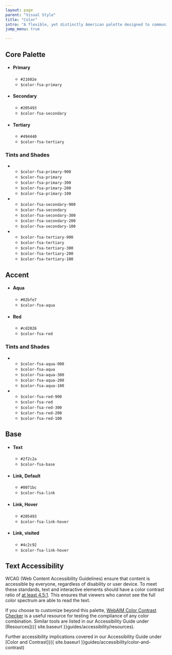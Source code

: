 ```yaml
---
layout: page
parent: "Visual Style"
title: "Color"
intro: "A flexible, yet distinctly American palette designed to communicate warmth and trustworthiness while meeting the highest standards of 508 color contrast requirements."
jump_menu: true

---
```



## Core Palette

<ul class="docs__attr-list">
  <li class="docs__attr-list__item">
    <h4 class="docs__sub_style">Primary</h4>
    <div class="docs__attr-list__swatch color-fsa-primary"></div>
    <ul class="docs__attr-list__attr">
      <li class="docs__attr-list__attr-item"><code>#21602e</code></li>
      <li class="docs__attr-list__attr-item"><code>$color-fsa-primary</code></li>
    </ul>
  </li>
  <li class="docs__attr-list__item">
    <h4 class="docs__sub_style">Secondary</h4>
    <div class="docs__attr-list__swatch color-fsa-secondary"></div>
    <ul class="docs__attr-list__attr">
      <li class="docs__attr-list__attr-item"><code>#205493</code></li>
      <li class="docs__attr-list__attr-item"><code>$color-fsa-secondary</code></li>
    </ul>
  </li>
  <li class="docs__attr-list__item">
    <h4 class="docs__sub_style">Tertiary</h4>
    <div class="docs__attr-list__swatch color-fsa-tertiary"></div>
    <ul class="docs__attr-list__attr">
      <li class="docs__attr-list__attr-item"><code>#494440</code></li>
      <li class="docs__attr-list__attr-item"><code>$color-fsa-tertiary</code></li>
    </ul>
  </li>
</ul>


### Tints and Shades

<ul class="docs__attr-list">
  <li class="docs__attr-list__item">
    <ul class="docs__swatch-list docs__swatch-list--primary">
      <li class="docs__swatch-list__item color-fsa-primary-dark"><code>$color-fsa-primary-900</code></li>
      <li class="docs__swatch-list__item docs__swatch-list__item--main color-fsa-primary"><code>$color-fsa-primary</code></li>
      <li class="docs__swatch-list__item color-fsa-primary-light"><code>$color-fsa-primary-300</code></li>
      <li class="docs__swatch-list__item color-fsa-primary-lighter"><code>$color-fsa-primary-200</code></li>
      <li class="docs__swatch-list__item color-fsa-primary-lightest"><code>$color-fsa-primary-100</code></li>
    </ul>
  </li>
  <li class="docs__attr-list__item">
    <ul class="docs__swatch-list docs__swatch-list--secondary">
      <li class="docs__swatch-list__item color-fsa-secondary-dark"><code>$color-fsa-secondary-900</code></li>
      <li class="docs__swatch-list__item docs__swatch-list__item--main color-fsa-secondary"><code>$color-fsa-secondary</code></li>
      <li class="docs__swatch-list__item color-fsa-secondary-light"><code>$color-fsa-secondary-300</code></li>
      <li class="docs__swatch-list__item color-fsa-secondary-lighter"><code>$color-fsa-secondary-200</code></li>
      <li class="docs__swatch-list__item color-fsa-secondary-lightest"><code>$color-fsa-secondary-100</code></li>
    </ul>
  </li>
  <li class="docs__attr-list__item">
    <ul class="docs__swatch-list docs__swatch-list--tertiary">
      <li class="docs__swatch-list__item color-fsa-tertiary-dark"><code>$color-fsa-tertiary-900</code></li>
      <li class="docs__swatch-list__item docs__swatch-list__item--main color-fsa-tertiary"><code>$color-fsa-tertiary</code></li>
      <li class="docs__swatch-list__item color-fsa-tertiary-light"><code>$color-fsa-tertiary-300</code></li>
      <li class="docs__swatch-list__item color-fsa-tertiary-lighter"><code>$color-fsa-tertiary-200</code></li>
      <li class="docs__swatch-list__item color-fsa-tertiary-lightest"><code>$color-fsa-tertiary-100</code></li>
    </ul>
  </li>
</ul>

## Accent

<ul class="docs__attr-list">
  <li class="docs__attr-list__item">
    <h4 class="docs__sub_style">Aqua</h4>
    <div class="docs__attr-list__swatch color-fsa-aqua"></div>
    <ul class="docs__attr-list__attr">
      <li class="docs__attr-list__attr-item"><code>#02bfe7</code></li>
      <li class="docs__attr-list__attr-item"><code>$color-fsa-aqua</code></li>
    </ul>
  </li>
  <li class="docs__attr-list__item">
    <h4 class="docs__sub_style">Red</h4>
    <div class="docs__attr-list__swatch color-fsa-red"></div>
    <ul class="docs__attr-list__attr">
      <li class="docs__attr-list__attr-item"><code>#cd2026</code></li>
      <li class="docs__attr-list__attr-item"><code>$color-fsa-red</code></li>
    </ul>
  </li>
</ul>

### Tints and Shades

<ul class="docs__attr-list">
  <li class="docs__attr-list__item">
    <ul class="docs__swatch-list docs__swatch-list--aqua">
      <li class="docs__swatch-list__item color-fsa-aqua-dark"><code>$color-fsa-aqua-900</code></li>
      <li class="docs__swatch-list__item docs__swatch-list__item--main color-fsa-aqua"><code>$color-fsa-aqua</code></li>
      <li class="docs__swatch-list__item color-fsa-aqua-light"><code>$color-fsa-aqua-300</code></li>
      <li class="docs__swatch-list__item color-fsa-aqua-lighter"><code>$color-fsa-aqua-200</code></li>
      <li class="docs__swatch-list__item color-fsa-aqua-lightest"><code>$color-fsa-aqua-100</code></li>
    </ul>
  </li>
  <li class="docs__attr-list__item">
    <ul class="docs__swatch-list docs__swatch-list--red">
      <li class="docs__swatch-list__item color-fsa-red-dark"><code>$color-fsa-red-900</code></li>
      <li class="docs__swatch-list__item docs__swatch-list__item--main color-fsa-red"><code>$color-fsa-red</code></li>
      <li class="docs__swatch-list__item color-fsa-red-light"><code>$color-fsa-red-300</code></li>
      <li class="docs__swatch-list__item color-fsa-red-lighter"><code>$color-fsa-red-200</code></li>
      <li class="docs__swatch-list__item color-fsa-red-lightest"><code>$color-fsa-red-100</code></li>
    </ul>
  </li>
</ul>


## Base

<ul class="docs__attr-list">
  <li class="docs__attr-list__item">
    <h4 class="docs__sub_style">Text</h4>
    <div class="docs__attr-list__swatch color-fsa-tertiary-dark"></div>
    <ul class="docs__attr-list__attr">
      <li class="docs__attr-list__attr-item"><code>#2f2c2a</code></li>
      <li class="docs__attr-list__attr-item"><code>$color-fsa-base</code></li>
    </ul>
  </li>
  <li class="docs__attr-list__item">
    <h4 class="docs__sub_style">Link, Default</h4>
    <div class="docs__attr-list__swatch color-fsa-link"></div>
    <ul class="docs__attr-list__attr">
      <li class="docs__attr-list__attr-item"><code>#0071bc</code></li>
      <li class="docs__attr-list__attr-item"><code>$color-fsa-link</code></li>
    </ul>
  </li>
  <li class="docs__attr-list__item">
    <h4 class="docs__sub_style">Link, Hover</h4>
    <div class="docs__attr-list__swatch color-fsa-link-hover"></div>
    <ul class="docs__attr-list__attr">
      <li class="docs__attr-list__attr-item"><code>#205493</code></li>
      <li class="docs__attr-list__attr-item"><code>$color-fsa-link-hover</code></li>
    </ul>
  </li>
  <li class="docs__attr-list__item">
    <h4 class="docs__sub_style">Link, visited</h4>
    <div class="docs__attr-list__swatch color-fsa-link-visited"></div>
    <ul class="docs__attr-list__attr">
      <li class="docs__attr-list__attr-item"><code>#4c2c92</code></li>
      <li class="docs__attr-list__attr-item"><code>$color-fsa-link-hover</code></li>
    </ul>
  </li>
</ul>


## Text Accessibility

WCAG (Web Content Accessibility Guidelines) ensure that content is accessible by everyone, regardless of disability or user device. To meet these standards, text and interactive elements should have a color contrast ratio of [at least 4.5:1](http://www.w3.org/TR/UNDERSTANDING-WCAG20/visual-audio-contrast-contrast.html). This ensures that viewers who cannot see the full color spectrum are able to read the text.

If you choose to customize beyond this palette, [WebAIM Color Contrast Checker](http://webaim.org/resources/contrastchecker/) is a useful resource for testing the compliance of any color combination. Similar tools are listed in our Accessibility Guide under [Resources]({{ site.baseurl }}guides/accessibility/resources).

Further accessibility implications covered in our Accessibility Guide under [Color and Contrast]({{ site.baseurl }}guides/accessibility/color-and-contrast)



<!-- ## Related

Is nisi ut aliquip ex ea commodo consequat. Duis aute irure dolor in reprehenderit in voluptate velit esse cillum dolore eu fugiat nulla pariatur. Excepteur sint occaecat cupidatat non proident, sunt in culpa qui officia deserunt mollit anim id est laborum. -->
